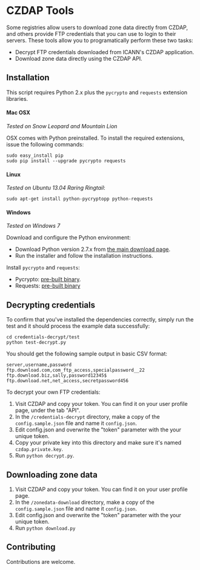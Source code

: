 CZDAP Tools
===========

Some registries allow users to download zone data directly from CZDAP, and others provide FTP credentials that you can use to login to their servers. These tools allow you to programatically perform these two tasks:

* Decrypt FTP credentials downloaded from ICANN's CZDAP application.
* Download zone data directly using the CZDAP API.

Installation
------------

This script requires Python 2.x plus the `pycrypto` and `requests` extension libraries.

#### Mac OSX

*Tested on Snow Leopard and Mountain Lion*

OSX comes with Python preinstalled. To install the required extensions, issue the following commands:

    sudo easy_install pip
    sudo pip install --upgrade pycrypto requests

#### Linux

*Tested on Ubuntu 13.04 Raring Ringtail*:

    sudo apt-get install python-pycryptopp python-requests

#### Windows

*Tested on Windows 7*

Download and configure the Python environment:

* Download Python version 2.7.x from [the main download page](http://python.org/download/).
* Run the installer and follow the installation instructions.

Install `pycrypto` and `requests`:

* Pycrypto: [pre-built binary](http://www.voidspace.org.uk/python/modules.shtml#pycrypto).
* Requests: [pre-built binary](http://www.lfd.uci.edu/~gohlke/pythonlibs/)

Decrypting credentials
----------------------

To confirm that you've installed the dependencies correctly, simply run the test and it should process the example data successfully:

    cd credentials-decrypt/test
    python test-decrypt.py

You should get the following sample output in basic CSV format:

    server,username,password
    ftp.download.com,com_ftp_access,specialpassword__22
    ftp.download.biz,sally,password12345$
    ftp.download.net,net_access,secretpassword456

To decrypt your own FTP credentials:

1. Visit CZDAP and copy your token. You can find it on your user profile page, under the tab "API".
2. In the `/credentials-decrypt` directory, make a copy of the `config.sample.json` file and name it `config.json`.
3. Edit config.json and overwrite the "token" parameter with the your unique token.
2. Copy your private key into this directory and make sure it's named `czdap.private.key`.
4. Run `python decrypt.py`.

Downloading zone data
---------------------

1. Visit CZDAP and copy your token. You can find it on your user profile page.
2. In the `/zonedata-download` directory, make a copy of the `config.sample.json` file and name it `config.json`.
3. Edit config.json and overwrite the "token" parameter with the your unique token.
4. Run `python download.py`

Contributing
------------

Contributions are welcome.
